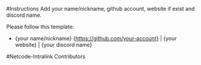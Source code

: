 #Instructions
Add your name/nickname, github account, website if exist and discord name.

Please follow this template:
- {your name/nickname} {https://github.com/your-account} | {your website} | {your discord name}



#Netcode-Intralink Contributors


